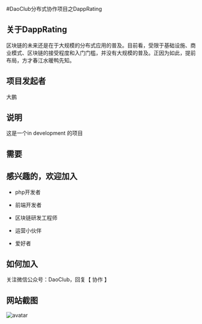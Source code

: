 #DaoClub分布式协作项目之DappRating


## 关于DappRating

区块链的未来还是在于大规模的分布式应用的普及。目前看，受限于基础设施、商业模式、区块链的接受程度和入门门槛，并没有大规模的普及。正因为如此，提前布局，方才春江水暖鸭先知。



## 项目发起者

大鹏



## 说明

这是一个in development 的项目



## 需要

## 感兴趣的，欢迎加入

- php开发者

- 前端开发者

- 区块链研发工程师

- 运营小伙伴

- 爱好者


## 如何加入
关注微信公众号：DaoClub，回复【 协作 】

## 网站截图
![avatar](https://user-images.githubusercontent.com/16969046/41401649-f95f866a-6ff2-11e8-9018-b0d272c4a9f3.png)


